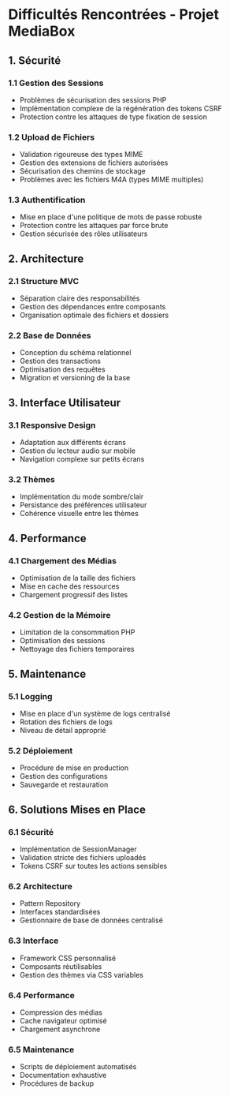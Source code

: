 # Difficultés Rencontrées - Projet MediaBox

## 1. Sécurité

### 1.1 Gestion des Sessions
- Problèmes de sécurisation des sessions PHP
- Implémentation complexe de la régénération des tokens CSRF
- Protection contre les attaques de type fixation de session

### 1.2 Upload de Fichiers
- Validation rigoureuse des types MIME
- Gestion des extensions de fichiers autorisées
- Sécurisation des chemins de stockage
- Problèmes avec les fichiers M4A (types MIME multiples)

### 1.3 Authentification
- Mise en place d'une politique de mots de passe robuste
- Protection contre les attaques par force brute
- Gestion sécurisée des rôles utilisateurs

## 2. Architecture

### 2.1 Structure MVC
- Séparation claire des responsabilités
- Gestion des dépendances entre composants
- Organisation optimale des fichiers et dossiers

### 2.2 Base de Données
- Conception du schéma relationnel
- Gestion des transactions
- Optimisation des requêtes
- Migration et versioning de la base

## 3. Interface Utilisateur

### 3.1 Responsive Design
- Adaptation aux différents écrans
- Gestion du lecteur audio sur mobile
- Navigation complexe sur petits écrans

### 3.2 Thèmes
- Implémentation du mode sombre/clair
- Persistance des préférences utilisateur
- Cohérence visuelle entre les thèmes

## 4. Performance

### 4.1 Chargement des Médias
- Optimisation de la taille des fichiers
- Mise en cache des ressources
- Chargement progressif des listes

### 4.2 Gestion de la Mémoire
- Limitation de la consommation PHP
- Optimisation des sessions
- Nettoyage des fichiers temporaires

## 5. Maintenance

### 5.1 Logging
- Mise en place d'un système de logs centralisé
- Rotation des fichiers de logs
- Niveau de détail approprié

### 5.2 Déploiement
- Procédure de mise en production
- Gestion des configurations
- Sauvegarde et restauration

## 6. Solutions Mises en Place

### 6.1 Sécurité
- Implémentation de SessionManager
- Validation stricte des fichiers uploadés
- Tokens CSRF sur toutes les actions sensibles

### 6.2 Architecture
- Pattern Repository
- Interfaces standardisées
- Gestionnaire de base de données centralisé

### 6.3 Interface
- Framework CSS personnalisé
- Composants réutilisables
- Gestion des thèmes via CSS variables

### 6.4 Performance
- Compression des médias
- Cache navigateur optimisé
- Chargement asynchrone

### 6.5 Maintenance
- Scripts de déploiement automatisés
- Documentation exhaustive
- Procédures de backup
